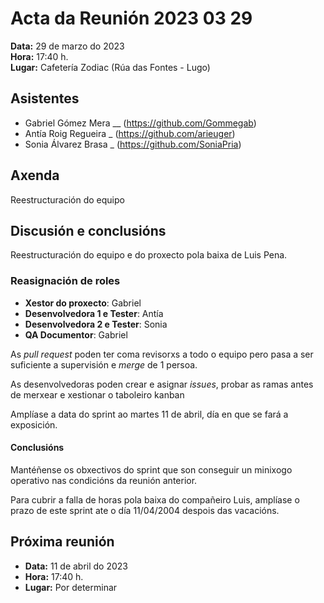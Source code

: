 # Acta da Reunión 2023 03 29

**Data:** 29 de marzo do 2023  
**Hora:** 17:40 h.  
**Lugar:** Cafetería Zodiac (Rúa das Fontes - Lugo)

## Asistentes  

- Gabriel Gómez Mera __ (https://github.com/Gommegab)  
- Antía Roig Regueira _ (https://github.com/arieuger)  
- Sonia Álvarez Brasa _ (https://github.com/SoniaPria)  

## Axenda  

Reestructuración do equipo

## Discusión e conclusións  

Reestructuración do equipo e do proxecto pola baixa de Luis Pena.

### Reasignación de roles  

- **Xestor do proxecto**: Gabriel  
- **Desenvolvedora 1 e Tester**: Antía  
- **Desenvolvedora 2 e Tester**: Sonia  
- **QA Documentor**: Gabriel

As _pull request_ poden ter coma revisorxs a todo o equipo pero pasa a ser suficiente a supervisión e _merge_ de 1 persoa. 

As desenvolvedoras poden crear e asignar _issues_, probar as ramas antes de merxear e xestionar o taboleiro kanban 

Amplíase a data do sprint ao martes 11 de abril, día en que se fará a exposición.

#### Conclusións

Mantéñense os obxectivos do sprint que son conseguir un minixogo operativo nas condicións da reunión anterior. 

Para cubrir a falla de horas pola baixa do compañeiro Luis, amplíase o prazo de este sprint ate o día 11/04/2004 despois das vacacións.

## Próxima reunión

- **Data:** 11 de abril do 2023
- **Hora:** 17:40 h.
- **Lugar:** Por determinar
